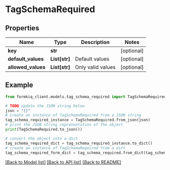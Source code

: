 # TagSchemaRequired


## Properties

Name | Type | Description | Notes
------------ | ------------- | ------------- | -------------
**key** | **str** |  | [optional] 
**default_values** | **List[str]** | Default values | [optional] 
**allowed_values** | **List[str]** | Only valid values | [optional] 

## Example

```python
from formkiq_client.models.tag_schema_required import TagSchemaRequired

# TODO update the JSON string below
json = "{}"
# create an instance of TagSchemaRequired from a JSON string
tag_schema_required_instance = TagSchemaRequired.from_json(json)
# print the JSON string representation of the object
print(TagSchemaRequired.to_json())

# convert the object into a dict
tag_schema_required_dict = tag_schema_required_instance.to_dict()
# create an instance of TagSchemaRequired from a dict
tag_schema_required_form_dict = tag_schema_required.from_dict(tag_schema_required_dict)
```
[[Back to Model list]](../README.md#documentation-for-models) [[Back to API list]](../README.md#documentation-for-api-endpoints) [[Back to README]](../README.md)



